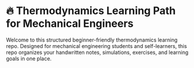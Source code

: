 # 🔥 Thermodynamics Learning Path for Mechanical Engineers

Welcome to this structured beginner-friendly thermodynamics learning repo. Designed for mechanical engineering students and self-learners, this repo organizes your handwritten notes, simulations, exercises, and learning goals in one place.
